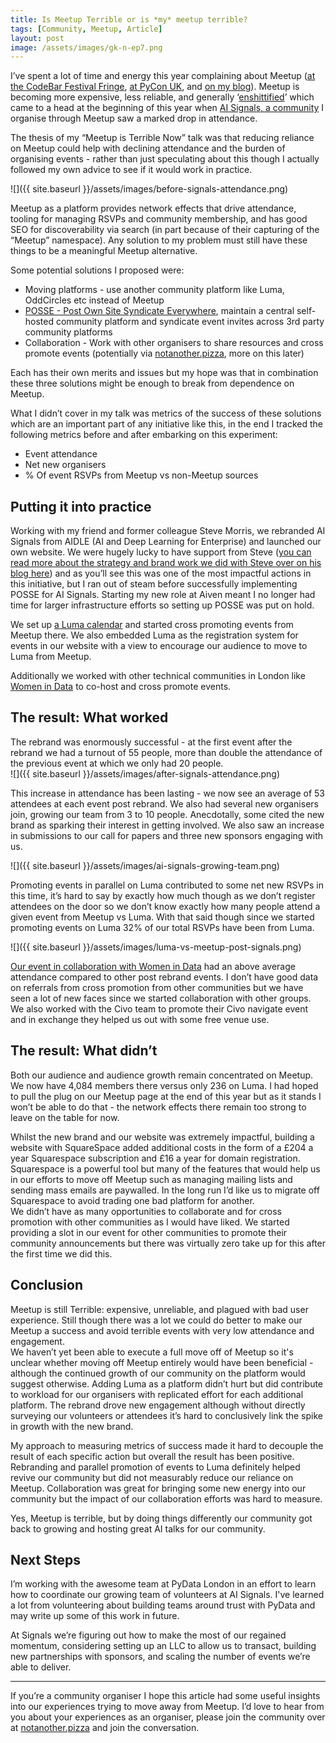 ```yaml
---
title: Is Meetup Terrible or is *my* meetup terrible?
tags: [Community, Meetup, Article]
layout: post
image: /assets/images/gk-n-ep7.png
---
```


I’ve spent a lot of time and energy this year complaining about Meetup ([at the CodeBar Festival Fringe](https://hughevans.dev/meetup-is-terrible-now-codebar-festival-fringe/), [at PyCon UK](https://hughevans.dev/py-con-uk-2025/#:~:text=I%20took%20the%20opportunity%20to%20speak%20a%20bit%20about%20notanother.pizza%20and%20community%20organising%20in%20another%20%E2%80%9CMeetup%20is%20terrible%20now%E2%80%9D%20lightning%20talk.), and [on my blog](https://hughevans.dev/not-another-pizza/)). Meetup is becoming more expensive, less reliable, and generally ‘[enshittified](https://en.wikipedia.org/wiki/Enshittification)’ which came to a head at the beginning of this year when [AI Signals, a community](http://aisignals.org.uk) I organise through Meetup saw a marked drop in attendance.

The thesis of my “Meetup is Terrible Now” talk was that reducing reliance on Meetup could help with declining attendance and the burden of organising events \- rather than just speculating about this though I actually followed my own advice to see if it would work in practice.

![]({{ site.baseurl }}/assets/images/before-signals-attendance.png)

Meetup as a platform provides network effects that drive attendance, tooling for managing RSVPs and community membership, and has good SEO for discoverability via search (in part because of their capturing of the “Meetup” namespace). Any solution to my problem must still have these things to be a meaningful Meetup alternative.

Some potential solutions I proposed were:

* Moving platforms \- use another community platform like Luma, OddCircles etc instead of Meetup  
* [POSSE \- Post Own Site Syndicate Everywhere](https://indieweb.org/POSSE), maintain a central self-hosted community platform and syndicate event invites across 3rd party community platforms  
* Collaboration \- Work with other organisers to share resources and cross promote events (potentially via [notanother.pizza](http://notanother.pizza), more on this later)

Each has their own merits and issues but my hope was that in combination these three solutions might be enough to break from dependence on Meetup.

What I didn’t cover in my talk was metrics of the success of these solutions which are an important part of any initiative like this, in the end I tracked the following metrics before and after embarking on this experiment:

* Event attendance  
* Net new organisers  
* % Of event RSVPs from Meetup vs non-Meetup sources

## Putting it into practice

Working with my friend and former colleague Steve Morris, we rebranded AI Signals from AIDLE (AI and Deep Learning for Enterprise) and launched our own website. We were hugely lucky to have support from Steve ([you can read more about the strategy and brand work we did with Steve over on his blog here](https://steve-morris.medium.com/strategy-is-what-you-do-next-e39d83be3f04)) and as you’ll see this was one of the most impactful actions in this initiative, but I ran out of steam before successfully implementing POSSE for AI Signals. Starting my new role at Aiven meant I no longer had time for larger infrastructure efforts so setting up POSSE was put on hold.

We set up [a Luma calendar](https://luma.com/ai-signals?k=c&period=past) and started cross promoting events from Meetup there. We also embedded Luma as the registration system for events in our website with a view to encourage our audience to move to Luma from Meetup. 

Additionally we worked with other technical communities in London like [Women in Data](https://www.womenindata.org/) to co-host and cross promote events. 

## The result: What worked

The rebrand was enormously successful \- at the first event after the rebrand we had a turnout of 55 people, more than double the attendance of the previous event at which we only had 20 people.   
![]({{ site.baseurl }}/assets/images/after-signals-attendance.png)

This increase in attendance has been lasting \- we now see an average of 53 attendees at each event post rebrand. We also had several new organisers join, growing our team from 3 to 10 people. Anecdotally, some cited the new brand as sparking their interest in getting involved. We also saw an increase in submissions to our call for papers and three new sponsors engaging with us.

![]({{ site.baseurl }}/assets/images/ai-signals-growing-team.png)

Promoting events in parallel on Luma contributed to some net new RSVPs in this time, it’s hard to say by exactly how much though as we don’t register attendees on the door so we don’t know exactly how many people attend a given event from Meetup vs Luma. With that said though since we started promoting events on Luma 32% of our total RSVPs have been from Luma.

![]({{ site.baseurl }}/assets/images/luma-vs-meetup-post-signals.png)

[Our event in collaboration with Women in Data](https://aisignals.org.uk/events/spotlight-on-agentic-ai-women-in-data) had an above average attendance compared to other post rebrand events. I don’t have good data on referrals from cross promotion from other communities but we have seen a lot of new faces since we started collaboration with other groups. We also worked with the Civo team to promote their Civo navigate event and in exchange they helped us out with some free venue use.

## The result: What didn’t

Both our audience and audience growth remain concentrated on Meetup. We now have 4,084 members there versus only 236 on Luma. I had hoped to pull the plug on our Meetup page at the end of this year but as it stands I won’t be able to do that \- the network effects there remain too strong to leave on the table for now.

Whilst the new brand and our website was extremely impactful, building a website with SquareSpace added additional costs in the form of a £204 a year Squarespace subscription and £16 a year for domain registration. Squarespace is a powerful tool but many of the features that would help us in our efforts to move off Meetup such as managing mailing lists and sending mass emails are paywalled. In the long run I’d like us to migrate off Squarespace to avoid trading one bad platform for another.  
We didn’t have as many opportunities to collaborate and for cross promotion with other communities as I would have liked. We started providing a slot in our event for other communities to promote their community announcements but there was virtually zero take up for this after the first time we did this.

## Conclusion

Meetup is still Terrible: expensive, unreliable, and plagued with bad user experience. Still though there was a lot we could do better to make our Meetup a success and avoid terrible events with very low attendance and engagement.  
We haven’t yet been able to execute a full move off of Meetup so it's unclear whether moving off Meetup entirely would have been beneficial \- although the continued growth of our community on the platform would suggest otherwise. Adding Luma as a platform didn’t hurt but did contribute to workload for our organisers with replicated effort for each additional platform. The rebrand drove new engagement although without directly surveying our volunteers or attendees it’s hard to conclusively link the spike in growth with the new brand.

My approach to measuring metrics of success made it hard to decouple the result of each specific action but overall the result has been positive. Rebranding and parallel promotion of events to Luma definitely helped revive our community but did not measurably reduce our reliance on Meetup. Collaboration was great for bringing some new energy into our community but the impact of our collaboration efforts was hard to measure.

Yes, Meetup is terrible, but by doing things differently our community got back to growing and hosting great AI talks for our community.

## Next Steps

I’m working with the awesome team at PyData London in an effort to learn how to coordinate our growing team of volunteers at AI Signals. I've learned a lot from volunteering about building teams around trust with PyData and may write up some of this work in future. 

At Signals we’re figuring out how to make the most of our regained momentum, considering setting up an LLC to allow us to transact, building new partnerships with sponsors, and scaling the number of events we’re able to deliver.

---

If you’re a community organiser I hope this article had some useful insights into our experiences trying to move away from Meetup. I’d love to hear from you about your experiences as an organiser, please join the community over at [notanother.pizza](http://notanother.pizza) and join the conversation.